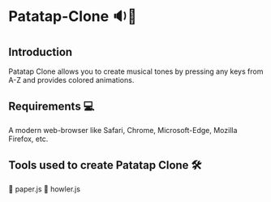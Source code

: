 # Patatap-Clone :sound::musical_keyboard:

## Introduction
Patatap Clone allows you to create musical tones by pressing any
keys from A-Z and provides colored animations.

## Requirements :computer:
A modern web-browser like Safari, Chrome, Microsoft-Edge, Mozilla Firefox, etc.

## Tools used to create Patatap Clone :hammer_and_wrench:
:newspaper: paper.js
:wolf: howler.js